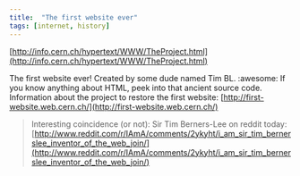 ```yaml
---
title:  "The first website ever"
tags: [internet, history]
---
```


[http://info.cern.ch/hypertext/WWW/TheProject.html](http://info.cern.ch/hypertext/WWW/TheProject.html)

The first website ever! Created by some dude named Tim BL. :awesome:
If you know anything about HTML, peek into that ancient source code.
Information about the project to restore the first website: [http://first-website.web.cern.ch/](http://first-website.web.cern.ch/)


> Interesting coincidence (or not): Sir Tim Berners-Lee on reddit today: [http://www.reddit.com/r/IAmA/comments/2ykyht/i_am_sir_tim_bernerslee_inventor_of_the_web_join/](http://www.reddit.com/r/IAmA/comments/2ykyht/i_am_sir_tim_bernerslee_inventor_of_the_web_join/)

